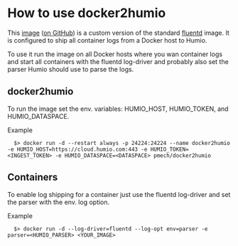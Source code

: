# How to use docker2humio

This [image](https://hub.docker.com/r/pmech/docker2humio/) ([on GitHub](https://github.com/pmech/docker2humio)) is a custom version of the standard [fluentd](https://hub.docker.com/r/fluent/fluentd/) image.  It is configured to ship all container logs from a Docker host to Humio.

To use it run the image on all Docker hosts where you wan container logs and start all containers with the fluentd log-driver and probably also set the parser Humio should use to parse the logs.

## docker2humio

To run the image set the env. variables: HUMIO_HOST, HUMIO_TOKEN, and HUMIO_DATASPACE.

Example
```
  $> docker run -d --restart always -p 24224:24224 --name docker2humio -e HUMIO_HOST=https://cloud.humio.com:443 -e HUMIO_TOKEN=<INGEST_TOKEN> -e HUMIO_DATASPACE=<DATASPACE> pmech/docker2humio
```

## Containers

To enable log shipping for a container just use the fluentd log-driver and set the parser with the env. log option.

Example
```
  $> docker run -d --log-driver=fluentd --log-opt env=parser -e parser=<HUMIO_PARSER> <YOUR_IMAGE>
```
